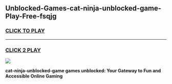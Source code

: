 
## Unblocked-Games-cat-ninja-unblocked-game-Play-Free-fsqjg
<h3>
<a href="https://premium76.site?title=cat-ninja-unblocked-game&ref=18A1">CLICK TO PLAY</a></h3>
<hr>

<h3>
<a href="https://premium76.site?title=cat-ninja-unblocked-game&ref=18A1">CLICK 2 PLAY</a>
  
</h3>

<a href="https://premium76.site?title=cat-ninja-unblocked-game&ref=18A1"><img src="https://clearcache.store/games.png"></a>


**cat-ninja-unblocked-game games unblocked: Your Gateway to Fun and Accessible Online Gaming**
